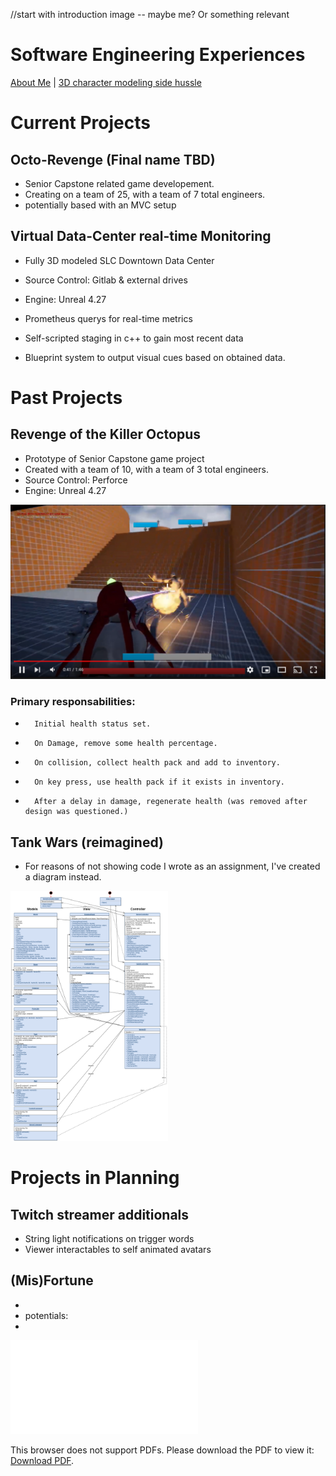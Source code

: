 //start with introduction image -- maybe me? Or something relevant

# Software Engineering Experiences

[About Me](index.md) | [3D character modeling side hussle](Art_Experiences.md)


# Current Projects

## Octo-Revenge (Final name TBD)
- Senior Capstone related game developement. 
-   Creating on a team of 25, with a team of 7 total engineers.
-   potentially based with an MVC setup

## Virtual Data-Center real-time Monitoring
- Fully 3D modeled SLC Downtown Data Center
-   Source Control: Gitlab & external drives
-   Engine: Unreal 4.27
 
- Prometheus querys for real-time metrics
- Self-scripted staging in c++ to gain most recent data
- Blueprint system to output visual cues based on obtained data.

# Past Projects
## Revenge of the Killer Octopus
- Prototype of Senior Capstone game project
-   Created with a team of 10, with a team of 3 total engineers.
-   Source Control: Perforce
-   Engine: Unreal 4.27
   
   
[![Revenge of the Killer Octopus](KillerOcto.PNG)](https://www.youtube.com/watch?v=K11RjfskTJU "Revenge of the Killer Octopus")
   
###   Primary responsabilities:
-       Initial health status set.
-       On Damage, remove some health percentage.
-       On collision, collect health pack and add to inventory.
-       On key press, use health pack if it exists in inventory.
-       After a delay in damage, regenerate health (was removed after design was questioned.)

## Tank Wars (reimagined)
- For reasons of not showing code I wrote as an assignment, I've created a diagram instead.

<img src= "TankWars.png" height="400">

# Projects in Planning

## Twitch streamer additionals
- String light notifications on trigger words
- Viewer interactables to self animated avatars

## (Mis)Fortune
- 
- potentials:
- 

<object data="SoftwareResume.pdf" type="application/pdf" width="700px" height="700px">
    <embed src="SoftwareResume.pdf">
        <p>This browser does not support PDFs. Please download the PDF to view it: <a href="SoftwareResume.pdf">Download PDF</a>.</p>
    </embed>
</object>
